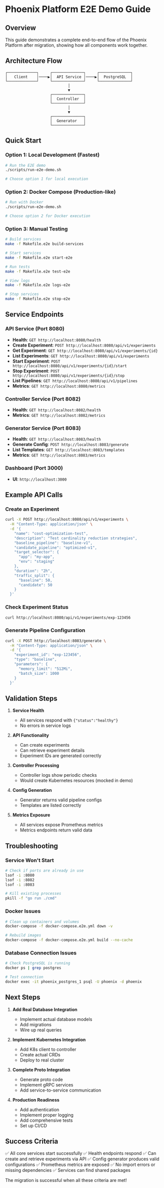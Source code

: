 # Phoenix Platform E2E Demo Guide

## Overview
This guide demonstrates a complete end-to-end flow of the Phoenix Platform after migration, showing how all components work together.

## Architecture Flow
```
┌─────────────┐     ┌──────────────┐     ┌──────────────┐
│   Client    │────▶│  API Service │────▶│  PostgreSQL  │
└─────────────┘     └──────────────┘     └──────────────┘
                            │
                            ▼
                    ┌──────────────┐
                    │  Controller  │
                    └──────────────┘
                            │
                            ▼
                    ┌──────────────┐
                    │  Generator   │
                    └──────────────┘
```

## Quick Start

### Option 1: Local Development (Fastest)
```bash
# Run the E2E demo
./scripts/run-e2e-demo.sh

# Choose option 1 for local execution
```

### Option 2: Docker Compose (Production-like)
```bash
# Run with Docker
./scripts/run-e2e-demo.sh

# Choose option 2 for Docker execution
```

### Option 3: Manual Testing
```bash
# Build services
make -f Makefile.e2e build-services

# Start services
make -f Makefile.e2e start-e2e

# Run tests
make -f Makefile.e2e test-e2e

# View logs
make -f Makefile.e2e logs-e2e

# Stop services
make -f Makefile.e2e stop-e2e
```

## Service Endpoints

### API Service (Port 8080)
- **Health**: `GET http://localhost:8080/health`
- **Create Experiment**: `POST http://localhost:8080/api/v1/experiments`
- **Get Experiment**: `GET http://localhost:8080/api/v1/experiments/{id}`
- **List Experiments**: `GET http://localhost:8080/api/v1/experiments`
- **Start Experiment**: `POST http://localhost:8080/api/v1/experiments/{id}/start`
- **Stop Experiment**: `POST http://localhost:8080/api/v1/experiments/{id}/stop`
- **List Pipelines**: `GET http://localhost:8080/api/v1/pipelines`
- **Metrics**: `GET http://localhost:8080/metrics`

### Controller Service (Port 8082)
- **Health**: `GET http://localhost:8082/health`
- **Metrics**: `GET http://localhost:8082/metrics`

### Generator Service (Port 8083)
- **Health**: `GET http://localhost:8083/health`
- **Generate Config**: `POST http://localhost:8083/generate`
- **List Templates**: `GET http://localhost:8083/templates`
- **Metrics**: `GET http://localhost:8083/metrics`

### Dashboard (Port 3000)
- **UI**: `http://localhost:3000`

## Example API Calls

### Create an Experiment
```bash
curl -X POST http://localhost:8080/api/v1/experiments \
  -H "Content-Type: application/json" \
  -d '{
    "name": "cost-optimization-test",
    "description": "Test cardinality reduction strategies",
    "baseline_pipeline": "baseline-v1",
    "candidate_pipeline": "optimized-v1",
    "target_selector": {
      "app": "my-app",
      "env": "staging"
    },
    "duration": "2h",
    "traffic_split": {
      "baseline": 50,
      "candidate": 50
    }
  }'
```

### Check Experiment Status
```bash
curl http://localhost:8080/api/v1/experiments/exp-123456
```

### Generate Pipeline Configuration
```bash
curl -X POST http://localhost:8083/generate \
  -H "Content-Type: application/json" \
  -d '{
    "experiment_id": "exp-123456",
    "type": "baseline",
    "parameters": {
      "memory_limit": "512Mi",
      "batch_size": 1000
    }
  }'
```

## Validation Steps

1. **Service Health**
   - All services respond with `{"status":"healthy"}`
   - No errors in service logs

2. **API Functionality**
   - Can create experiments
   - Can retrieve experiment details
   - Experiment IDs are generated correctly

3. **Controller Processing**
   - Controller logs show periodic checks
   - Would create Kubernetes resources (mocked in demo)

4. **Config Generation**
   - Generator returns valid pipeline configs
   - Templates are listed correctly

5. **Metrics Exposure**
   - All services expose Prometheus metrics
   - Metrics endpoints return valid data

## Troubleshooting

### Service Won't Start
```bash
# Check if ports are already in use
lsof -i :8080
lsof -i :8082
lsof -i :8083

# Kill existing processes
pkill -f "go run ./cmd"
```

### Docker Issues
```bash
# Clean up containers and volumes
docker-compose -f docker-compose.e2e.yml down -v

# Rebuild images
docker-compose -f docker-compose.e2e.yml build --no-cache
```

### Database Connection Issues
```bash
# Check PostgreSQL is running
docker ps | grep postgres

# Test connection
docker exec -it phoenix_postgres_1 psql -U phoenix -d phoenix
```

## Next Steps

1. **Add Real Database Integration**
   - Implement actual database models
   - Add migrations
   - Wire up real queries

2. **Implement Kubernetes Integration**
   - Add K8s client to controller
   - Create actual CRDs
   - Deploy to real cluster

3. **Complete Proto Integration**
   - Generate proto code
   - Implement gRPC services
   - Add service-to-service communication

4. **Production Readiness**
   - Add authentication
   - Implement proper logging
   - Add comprehensive tests
   - Set up CI/CD

## Success Criteria

✅ All core services start successfully
✅ Health endpoints respond
✅ Can create and retrieve experiments via API
✅ Config generator produces valid configurations
✅ Prometheus metrics are exposed
✅ No import errors or missing dependencies
✅ Services can find shared packages

The migration is successful when all these criteria are met!